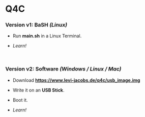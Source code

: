 # Q4C #

### Version v1: BaSH *(Linux)* ###

- Run **main.sh** in a Linux Terminal.

- *Learn!*

  ​

### Version v2: Software *(Windows / Linux / Mac)* ###

- Download **https://www.levi-jacobs.de/q4c/usb_image.img**

- Write it on an **USB Stick**.

- Boot it.

- *Learn!*

  ​

